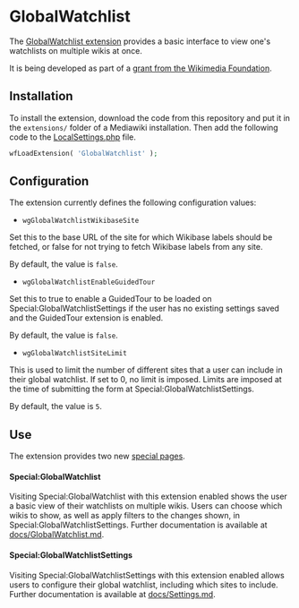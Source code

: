 # GlobalWatchlist

The [GlobalWatchlist extension](https://www.mediawiki.org/wiki/Extension:GlobalWatchlist) provides a basic interface to view one's watchlists on multiple wikis at once.

It is being developed as part of a [grant from the Wikimedia Foundation](https://meta.wikimedia.org/wiki/Grants:Project/DannyS712/Create_a_global_watchlist_extension).

## Installation

To install the extension, download the code from this repository and put it in the `extensions/` folder of a Mediawiki installation.
Then add the following code to the [LocalSettings.php](https://www.mediawiki.org/wiki/Special:MyLanguage/Manual:LocalSettings.php) file.

```php
wfLoadExtension( 'GlobalWatchlist' );
```

## Configuration

The extension currently defines the following configuration values:

* `wgGlobalWatchlistWikibaseSite`

Set this to the base URL of the site for which Wikibase labels should be fetched, or false for not trying to fetch Wikibase labels from any site.

By default, the value is `false`.

* `wgGlobalWatchlistEnableGuidedTour`

Set this to true to enable a GuidedTour to be loaded on Special:GlobalWatchlistSettings if the user has
no existing settings saved and the GuidedTour extension is enabled.

By default, the value is `false`.

* `wgGlobalWatchlistSiteLimit`

This is used to limit the number of different sites that a user can include in their global watchlist.
If set to 0, no limit is imposed. Limits are imposed at the time of submitting the form at Special:GlobalWatchlistSettings.

By default, the value is `5`.

## Use

The extension provides two new [special pages](https://www.mediawiki.org/wiki/Special:MyLanguage/Manual:Special_pages).

#### Special:GlobalWatchlist

Visiting Special:GlobalWatchlist with this extension enabled shows the user a basic view of their watchlists on multiple wikis.
Users can choose which wikis to show, as well as apply filters to the changes shown, in Special:GlobalWatchlistSettings.
Further documentation is available at [docs/GlobalWatchlist.md](./docs/GlobalWatchlist.md).

#### Special:GlobalWatchlistSettings

Visiting Special:GlobalWatchlistSettings with this extension enabled allows users to configure their global watchlist, including which sites to include.
Further documentation is available at [docs/Settings.md](./docs/Settings.md).
